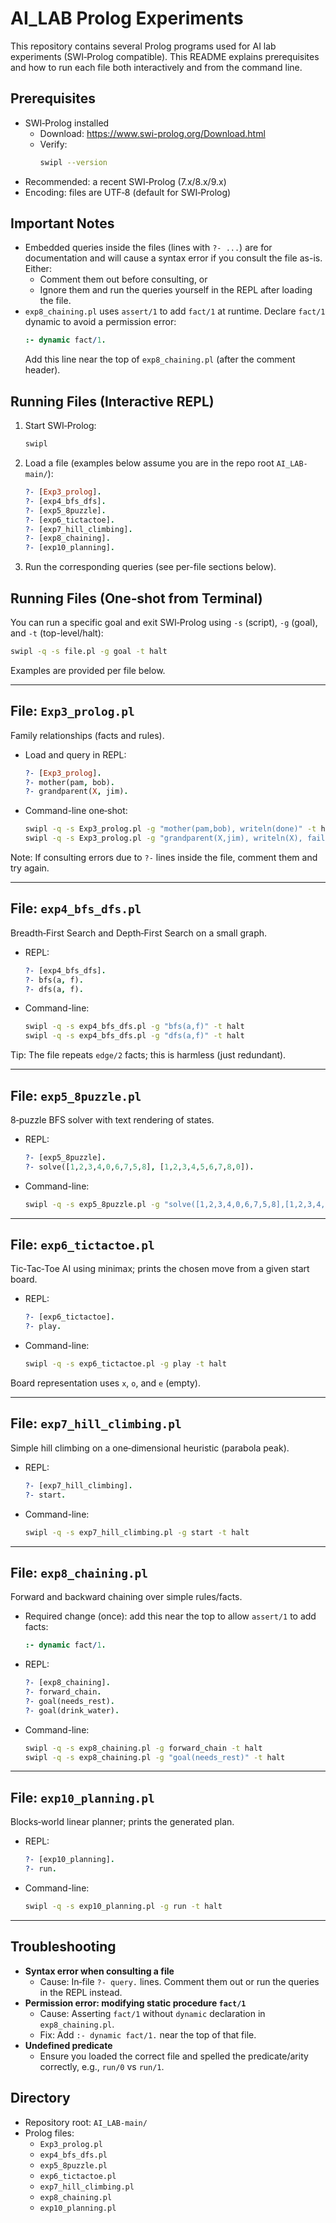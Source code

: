 # AI_LAB Prolog Experiments

This repository contains several Prolog programs used for AI lab experiments (SWI‑Prolog compatible). This README explains prerequisites and how to run each file both interactively and from the command line.

## Prerequisites

- SWI‑Prolog installed
  - Download: https://www.swi-prolog.org/Download.html
  - Verify:
    ```bash
    swipl --version
    ```
- Recommended: a recent SWI‑Prolog (7.x/8.x/9.x)
- Encoding: files are UTF‑8 (default for SWI‑Prolog)

## Important Notes

- Embedded queries inside the files (lines with `?- ...`) are for documentation and will cause a syntax error if you consult the file as-is. Either:
  - Comment them out before consulting, or
  - Ignore them and run the queries yourself in the REPL after loading the file.
- `exp8_chaining.pl` uses `assert/1` to add `fact/1` at runtime. Declare `fact/1` dynamic to avoid a permission error:
  ```prolog
  :- dynamic fact/1.
  ```
  Add this line near the top of `exp8_chaining.pl` (after the comment header).

## Running Files (Interactive REPL)

1) Start SWI‑Prolog:
   ```bash
   swipl
   ```
2) Load a file (examples below assume you are in the repo root `AI_LAB-main/`):
   ```prolog
   ?- [Exp3_prolog].
   ?- [exp4_bfs_dfs].
   ?- [exp5_8puzzle].
   ?- [exp6_tictactoe].
   ?- [exp7_hill_climbing].
   ?- [exp8_chaining].
   ?- [exp10_planning].
   ```
3) Run the corresponding queries (see per-file sections below).

## Running Files (One‑shot from Terminal)

You can run a specific goal and exit SWI‑Prolog using `-s` (script), `-g` (goal), and `-t` (top-level/halt):

```bash
swipl -q -s file.pl -g goal -t halt
```

Examples are provided per file below.

---

## File: `Exp3_prolog.pl`
Family relationships (facts and rules).

- Load and query in REPL:
  ```prolog
  ?- [Exp3_prolog].
  ?- mother(pam, bob).
  ?- grandparent(X, jim).
  ```
- Command-line one‑shot:
  ```bash
  swipl -q -s Exp3_prolog.pl -g "mother(pam,bob), writeln(done)" -t halt
  swipl -q -s Exp3_prolog.pl -g "grandparent(X,jim), writeln(X), fail; true" -t halt
  ```

Note: If consulting errors due to `?-` lines inside the file, comment them and try again.

---

## File: `exp4_bfs_dfs.pl`
Breadth‑First Search and Depth‑First Search on a small graph.

- REPL:
  ```prolog
  ?- [exp4_bfs_dfs].
  ?- bfs(a, f).
  ?- dfs(a, f).
  ```
- Command-line:
  ```bash
  swipl -q -s exp4_bfs_dfs.pl -g "bfs(a,f)" -t halt
  swipl -q -s exp4_bfs_dfs.pl -g "dfs(a,f)" -t halt
  ```

Tip: The file repeats `edge/2` facts; this is harmless (just redundant).

---

## File: `exp5_8puzzle.pl`
8‑puzzle BFS solver with text rendering of states.

- REPL:
  ```prolog
  ?- [exp5_8puzzle].
  ?- solve([1,2,3,4,0,6,7,5,8], [1,2,3,4,5,6,7,8,0]).
  ```
- Command-line:
  ```bash
  swipl -q -s exp5_8puzzle.pl -g "solve([1,2,3,4,0,6,7,5,8],[1,2,3,4,5,6,7,8,0])" -t halt
  ```

---

## File: `exp6_tictactoe.pl`
Tic‑Tac‑Toe AI using minimax; prints the chosen move from a given start board.

- REPL:
  ```prolog
  ?- [exp6_tictactoe].
  ?- play.
  ```
- Command-line:
  ```bash
  swipl -q -s exp6_tictactoe.pl -g play -t halt
  ```

Board representation uses `x`, `o`, and `e` (empty).

---

## File: `exp7_hill_climbing.pl`
Simple hill climbing on a one‑dimensional heuristic (parabola peak).

- REPL:
  ```prolog
  ?- [exp7_hill_climbing].
  ?- start.
  ```
- Command-line:
  ```bash
  swipl -q -s exp7_hill_climbing.pl -g start -t halt
  ```

---

## File: `exp8_chaining.pl`
Forward and backward chaining over simple rules/facts.

- Required change (once): add this near the top to allow `assert/1` to add facts:
  ```prolog
  :- dynamic fact/1.
  ```
- REPL:
  ```prolog
  ?- [exp8_chaining].
  ?- forward_chain.
  ?- goal(needs_rest).
  ?- goal(drink_water).
  ```
- Command-line:
  ```bash
  swipl -q -s exp8_chaining.pl -g forward_chain -t halt
  swipl -q -s exp8_chaining.pl -g "goal(needs_rest)" -t halt
  ```

---

## File: `exp10_planning.pl`
Blocks‑world linear planner; prints the generated plan.

- REPL:
  ```prolog
  ?- [exp10_planning].
  ?- run.
  ```
- Command-line:
  ```bash
  swipl -q -s exp10_planning.pl -g run -t halt
  ```

---

## Troubleshooting

- **Syntax error when consulting a file**
  - Cause: In‑file `?- query.` lines. Comment them out or run the queries in the REPL instead.
- **Permission error: modifying static procedure `fact/1`**
  - Cause: Asserting `fact/1` without `dynamic` declaration in `exp8_chaining.pl`.
  - Fix: Add `:- dynamic fact/1.` near the top of that file.
- **Undefined predicate**
  - Ensure you loaded the correct file and spelled the predicate/arity correctly, e.g., `run/0` vs `run/1`.

## Directory

- Repository root: `AI_LAB-main/`
- Prolog files:
  - `Exp3_prolog.pl`
  - `exp4_bfs_dfs.pl`
  - `exp5_8puzzle.pl`
  - `exp6_tictactoe.pl`
  - `exp7_hill_climbing.pl`
  - `exp8_chaining.pl`
  - `exp10_planning.pl`

